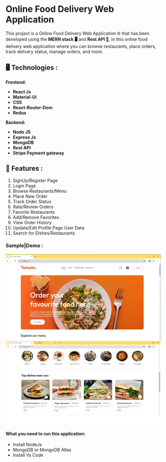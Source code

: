 

# Online Food Delivery Web Application

This project is a Online Food Delivery Web Application 🌐 that has been developed using the **MERN stack 🖥️** and **Rest API 🚀**, In this online food delivery web application where you can browse restaurants, place orders, track delivery status, manage orders, and more.

## 🖥️ Technologies :
  
 **Frontend:**
 
- **React Js**
- **Material-Ui**
- **CSS**
- **React-Router-Dom**
- **Redux**

**Backend:**

- **Node JS**
- **Express Js**
- **MongoDB**
- **Rest API**
- **Stripe Payment gateway**


## 🚀 Features :

1. SignUp/Register Page
2. Login Page
3. Browse Restaurants/Menu
4. Place New Order
5. Track Order Status
6. Rate/Review Orders
7. Favorite Restaurants
8. Add/Remove Favorites
9. View Order History
10. Update/Edit Profile Page User Data
11. Search for Dishes/Restaurants

### **Sample|Demo**  :
![Alt text](https://github.com/yuvaoff27/Online-food-Delivery-Web-Application-MERN-Stack/blob/6f8437e20e72b21b605521f109dd5790c1aa4bbc/Screenshot%202025-04-05%20065904.png)
![Alt text](https://github.com/yuvaoff27/Online-food-Delivery-Web-Application-MERN-Stack/blob/20ea50bf6b2cff731acd133a4712072a434b7307/Screenshot%202025-04-05%20065915.png)


#### **What you need to run this application:**

 - Install NodeJs
 - MongoDB or MongoDB Atlas
 - Install Vs Code
 
